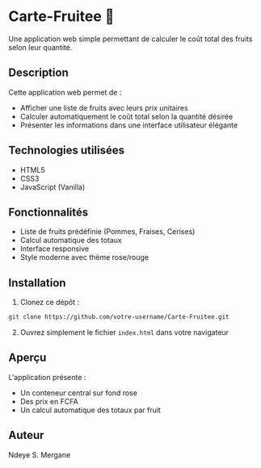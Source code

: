 # Carte-Fruitee 🍎

Une application web simple permettant de calculer le coût total des fruits selon leur quantité.

## Description

Cette application web permet de :
- Afficher une liste de fruits avec leurs prix unitaires
- Calculer automatiquement le coût total selon la quantité désirée
- Présenter les informations dans une interface utilisateur élégante

## Technologies utilisées

- HTML5
- CSS3 
- JavaScript (Vanilla)

## Fonctionnalités

- Liste de fruits prédéfinie (Pommes, Fraises, Cerises)
- Calcul automatique des totaux
- Interface responsive
- Style moderne avec thème rose/rouge

## Installation

1. Clonez ce dépôt :
```bash
git clone https://github.com/votre-username/Carte-Fruitee.git
```

2. Ouvrez simplement le fichier `index.html` dans votre navigateur

## Aperçu

L'application présente :
- Un conteneur central sur fond rose
- Des prix en FCFA
- Un calcul automatique des totaux par fruit

## Auteur

Ndeye S. Mergane
